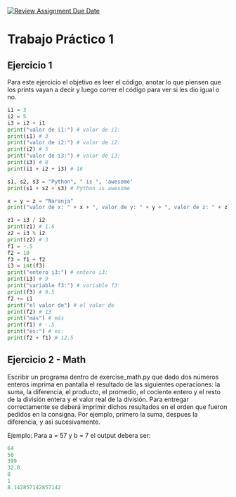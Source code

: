 [![Review Assignment Due Date](https://classroom.github.com/assets/deadline-readme-button-22041afd0340ce965d47ae6ef1cefeee28c7c493a6346c4f15d667ab976d596c.svg)](https://classroom.github.com/a/nYqVF7Kz)
# Trabajo Práctico 1

## Ejercicio 1

Para este ejercicio el objetivo es leer el código, anotar lo que piensen que los prints vayan a decir y luego correr el código para ver si les dio igual o no.

```python
i1 = 3
i2 = 5
i3 = i2 + i1
print("valor de i1:") # valor de i1: 
print(i1) # 3
print("valor de i2:") # valor de i2: 
print(i2) # 5
print("valor de i3:") # valor de i3:
print(i3) # 8
print(i1 + i2 + i3) # 16

s1, s2, s3 = "Python", " is ", 'awesome'
print(s1 + s2 + s3) # Python is awesome

x = y = z = "Naranja"
print("valor de x: " + x + ", valor de y: " + y + ", valor de z: " + z) # valor de x: naranja, valor de y: Naranja, valor de z: Naranja

z1 = i3 / i2
print(z1) # 1.6
z2 = i3 % i2
print(z2) # 3
f1 = -.5
f2 = 10
f3 = f1 + f2
i3 = int(f3) 
print("entero i3:") # entero i3:
print(i3) # 9
print("variable f3:") # variable f3:
print(f3) # 9.5
f2 += i1
print("el valor de") # el valor de
print(f2) # 13
print("más") # más
print(f1) # -.5
print("es:") # es:
print(f2 + f1) # 12.5

```

## Ejercicio 2 - Math

Escribir un programa dentro de exercise_math.py que dado dos números enteros imprima en pantalla el resultado de las siguientes operaciones: la suma, la diferencia, el producto, el promedio, el cociente entero y el resto de la división entera y el valor real de la división. Para entregar correctamente se deberá imprimir dichos resultados en el orden que fueron pedidos en la consigna. Por ejemplo, primero la suma, despues la diferencia, y asi sucesivamente.

Ejemplo: Para a = 57 y b = 7 el output debera ser:

```python
64
50
399
32.0
8
1
8.142857142857142
```


